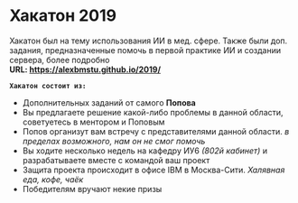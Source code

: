 # Хакатон 2019
Хакатон был на тему использования ИИ в мед. сфере.
Также были доп. задания, предназначенные помочь в первой практике ИИ и создании сервера, более подробно\
**URL: https://alexbmstu.github.io/2019/**

**`Хакатон состоит из:`** 
* Дополнительных заданий от самого **Попова**
* Вы предлагаете решение какой-либо проблемы в данной области, советуетесь в ментором и Поповым
* Попов организут вам встречу с представителями данной области. *в пределах возможного, нам он не смог помочь*
* Вы ходите несколько недель на кафедру ИУ6 *(802й кабинет)* и разрабатываете вместе с командой ваш проект
* Защита проекта происходит в офисе IBM в Москва-Сити. *Халявная еда, кофе, чаёк*
* Победителям вручают некие призы
